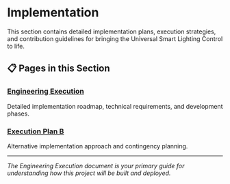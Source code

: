 # Implementation

This section contains detailed implementation plans, execution strategies, and contribution guidelines for bringing the
Universal Smart Lighting Control to life.

## 📋 Pages in this Section

### [Engineering Execution](eng_execution.md)

Detailed implementation roadmap, technical requirements, and development phases.

### [Execution Plan B](execution_plan_b.md)

Alternative implementation approach and contingency planning.

______________________________________________________________________

_The Engineering Execution document is your primary guide for understanding how this project will be built and
deployed._
